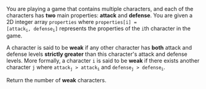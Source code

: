 You are playing a game that contains multiple characters, and each of the characters has **two** main properties: **attack** and **defense**. You are given a 2D integer array `properties` where <code>properties[i] = [attack<sub>i</sub>, defense<sub>i</sub>]</code> represents the properties of the `i`th character in the game.

A character is said to be **weak** if any other character has **both** attack and defense levels **strictly greater** than this character's attack and defense levels. More formally, a character `i` is said to be **weak** if there exists another character `j` where <code>attack<sub>j</sub> > attack<sub>i</sub></code> and <code>defense<sub>j</sub> > defense<sub>i</sub></code>.

Return the number of **weak** characters.
